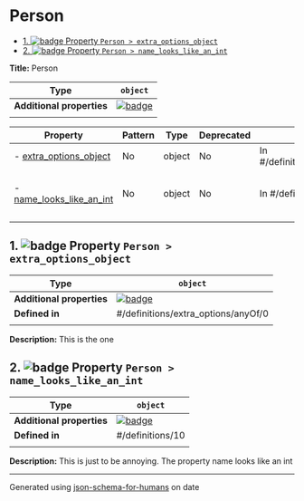 # Person

- [1. ![badge](https://img.shields.io/badge/Optional-yellow) Property `Person > extra_options_object`](#extra_options_object)
- [2. ![badge](https://img.shields.io/badge/Optional-yellow) Property `Person > name_looks_like_an_int`](#name_looks_like_an_int)

**Title:** Person

| Type                      | `object`                                                                                                            |
| ------------------------- | ------------------------------------------------------------------------------------------------------------------- |
| **Additional properties** | [![badge](https://img.shields.io/badge/Any+type-allowed-green)](# "Additional Properties of any type are allowed.") |
|                           |                                                                                                                     |

| Property                                             | Pattern | Type   | Deprecated | Definition                             | Title/Description                                                |
| ---------------------------------------------------- | ------- | ------ | ---------- | -------------------------------------- | ---------------------------------------------------------------- |
| - [extra_options_object](#extra_options_object )     | No      | object | No         | In #/definitions/extra_options/anyOf/0 | This is the one                                                  |
| - [name_looks_like_an_int](#name_looks_like_an_int ) | No      | object | No         | In #/definitions/10                    | This is just to be annoying. The property name looks like an int |
|                                                      |         |        |            |                                        |                                                                  |

## <a name="extra_options_object"></a>1. ![badge](https://img.shields.io/badge/Optional-yellow) Property `Person > extra_options_object`

| Type                      | `object`                                                                                                            |
| ------------------------- | ------------------------------------------------------------------------------------------------------------------- |
| **Additional properties** | [![badge](https://img.shields.io/badge/Any+type-allowed-green)](# "Additional Properties of any type are allowed.") |
| **Defined in**            | #/definitions/extra_options/anyOf/0                                                                                 |
|                           |                                                                                                                     |

**Description:** This is the one

## <a name="name_looks_like_an_int"></a>2. ![badge](https://img.shields.io/badge/Optional-yellow) Property `Person > name_looks_like_an_int`

| Type                      | `object`                                                                                                            |
| ------------------------- | ------------------------------------------------------------------------------------------------------------------- |
| **Additional properties** | [![badge](https://img.shields.io/badge/Any+type-allowed-green)](# "Additional Properties of any type are allowed.") |
| **Defined in**            | #/definitions/10                                                                                                    |
|                           |                                                                                                                     |

**Description:** This is just to be annoying. The property name looks like an int

----------------------------------------------------------------------------------------------------------------------------
Generated using [json-schema-for-humans](https://github.com/coveooss/json-schema-for-humans) on date